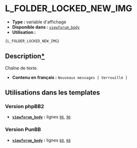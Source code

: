 # L_FOLDER_LOCKED_NEW_IMG
* __Type :__ variable d'affichage
* __Disponible dans :__ [`viewforum_body`](../tpl/var/viewforum_body.md#readme)
* __Utilisation :__

```html
{L_FOLDER_LOCKED_NEW_IMG}
```

## Description[*](https://fa-tvars.appspot.com/var/L_FOLDER_LOCKED_NEW_IMG)
Chaîne de texte.

* __Contenu en français :__ `Nouveaux messages [ Verrouillé ]`

## Utilisations dans les templates

### Version phpBB2
* __[`viewforum_body`](../tpl/var/viewforum_body.md#readme) :__ lignes [`96`](../tpl/src/subsilver/viewforum_body.tpl#L96), [`96`](../tpl/src/subsilver/viewforum_body.tpl#L96)

### Version PunBB
* __[`viewforum_body`](../tpl/var/viewforum_body.md#readme) :__ lignes [`68`](../tpl/src/punbb/viewforum_body.tpl#L68), [`68`](../tpl/src/punbb/viewforum_body.tpl#L68)